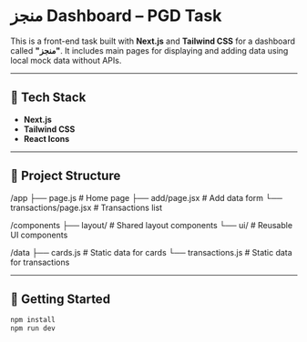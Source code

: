 # منجز Dashboard – PGD Task

This is a front-end task built with **Next.js** and **Tailwind CSS** for a dashboard called **"منجز"**. It includes main pages for displaying and adding data using local mock data without APIs.

---

## 🔧 Tech Stack

- **Next.js**
- **Tailwind CSS**
- **React Icons**

---

## 📁 Project Structure
/app
├── page.js # Home page
├── add/page.jsx # Add data form
└── transactions/page.jsx # Transactions list

/components
├── layout/ # Shared layout components
└── ui/ # Reusable UI components

/data
├── cards.js # Static data for cards
└── transactions.js # Static data for transactions

---

## 🚀 Getting Started

```bash
npm install
npm run dev
